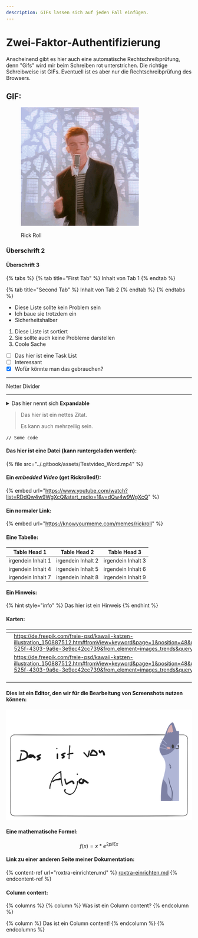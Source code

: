 ```yaml
---
description: GIFs lassen sich auf jeden Fall einfügen.
---
```


# Zwei-Faktor-Authentifizierung

Anscheinend gibt es hier auch eine automatische Rechtschreibprüfung, denn "Gifs" wird mir beim Schreiben rot unterstrichen. Die richtige Schreibweise ist GIFs. Eventuell ist es aber nur die Rechtschreibprüfung des Browsers.

## GIF:

<figure><img src="../.gitbook/assets/rickroll-roll.gif" alt="" width="320"><figcaption><p>Rick Roll</p></figcaption></figure>

### Überschrift 2

#### Überschrift 3

{% tabs %}
{% tab title="First Tab" %}
Inhalt von Tab 1
{% endtab %}

{% tab title="Second Tab" %}
Inhalt von Tab 2
{% endtab %}
{% endtabs %}

* Diese Liste sollte kein Problem sein
* Ich baue sie trotzdem ein
* Sicherheitshalber



1. Diese Liste ist sortiert
2. Sie sollte auch keine Probleme darstellen
3. Coole Sache



* [ ] Das hier ist eine Task List
* [ ] Interessant
* [x] Wofür könnte man das gebrauchen?

***

Netter Divider

***

<details>

<summary>Das hier nennt sich <strong>Expandable</strong></summary>

Wenn ich draufklicke, wird dieser Inhalt expandiert.

[https://gitbook.com/docs/guides/product-guides/upload-and-embed-a-playable-video-into-your-gitbook-docs](https://gitbook.com/docs/guides/product-guides/upload-and-embed-a-playable-video-into-your-gitbook-docs)

Zwar kann ich GIFs und Bilder einbauen, aber Videos werden hier drin nur als Link angezeigt. Leider.

![](../.gitbook/assets/rickroll-roll.gif)

</details>

> Das hier ist ein nettes Zitat.
>
> Es kann auch mehrzeilig sein.

```
// Some code
```

#### Das hier ist eine Datei (kann runtergeladen werden):

{% file src="../.gitbook/assets/Testvideo_Word.mp4" %}

#### Ein _embedded Video_ (get Rickrolled!):

{% embed url="https://www.youtube.com/watch?list=RDdQw4w9WgXcQ&start_radio=1&v=dQw4w9WgXcQ" %}

#### Ein normaler Link:

{% embed url="https://knowyourmeme.com/memes/rickroll" %}

#### Eine Tabelle:

| Table Head 1       | Table Head 2       | Table Head 3       |
| ------------------ | ------------------ | ------------------ |
| irgendein Inhalt 1 | irgendein Inhalt 2 | irgendein Inhalt 3 |
| irgendein Inhalt 4 | irgendein Inhalt 5 | irgendein Inhalt 6 |
| irgendein Inhalt 7 | irgendein Inhalt 8 | irgendein Inhalt 9 |

#### Ein Hinweis:

{% hint style="info" %}
Das hier ist ein Hinweis
{% endhint %}

#### Karten:

<table data-view="cards"><thead><tr><th data-type="files"></th><th data-type="content-ref"></th><th data-hidden data-card-cover data-type="files"></th></tr></thead><tbody><tr><td></td><td><a href="https://de.freepik.com/freie-psd/kawaii-katzen-illustration_150887512.htm#fromView=keyword&#x26;page=1&#x26;position=48&#x26;uuid=d1d11a90-525f-4303-9a6e-3e9ec42cc739&#x26;from_element=images_trends&#x26;query=Katze">https://de.freepik.com/freie-psd/kawaii-katzen-illustration_150887512.htm#fromView=keyword&#x26;page=1&#x26;position=48&#x26;uuid=d1d11a90-525f-4303-9a6e-3e9ec42cc739&#x26;from_element=images_trends&#x26;query=Katze</a></td><td><a href="../.gitbook/assets/10478612.png">10478612.png</a></td></tr><tr><td></td><td><a href="https://de.freepik.com/freie-psd/kawaii-katzen-illustration_150887512.htm#fromView=keyword&#x26;page=1&#x26;position=48&#x26;uuid=d1d11a90-525f-4303-9a6e-3e9ec42cc739&#x26;from_element=images_trends&#x26;query=Katze">https://de.freepik.com/freie-psd/kawaii-katzen-illustration_150887512.htm#fromView=keyword&#x26;page=1&#x26;position=48&#x26;uuid=d1d11a90-525f-4303-9a6e-3e9ec42cc739&#x26;from_element=images_trends&#x26;query=Katze</a></td><td><a href="../.gitbook/assets/rickroll-roll.gif">rickroll-roll.gif</a></td></tr><tr><td></td><td></td><td><a href="../.gitbook/assets/10478612.png">10478612.png</a></td></tr></tbody></table>

#### Dies ist ein Editor, den wir für die Bearbeitung von Screenshots nutzen können:

<img src="../.gitbook/assets/file.excalidraw.svg" alt="" class="gitbook-drawing">

#### Eine mathematische Formel:

$$
f(x) = x * e^{2 pi i \xi x}
$$

#### Link zu einer anderen Seite meiner Dokumentation:

{% content-ref url="roxtra-einrichten.md" %}
[roxtra-einrichten.md](roxtra-einrichten.md)
{% endcontent-ref %}

#### Column content:

{% columns %}
{% column %}
Was ist ein Column content?
{% endcolumn %}

{% column %}
Das ist ein Column content!
{% endcolumn %}
{% endcolumns %}

